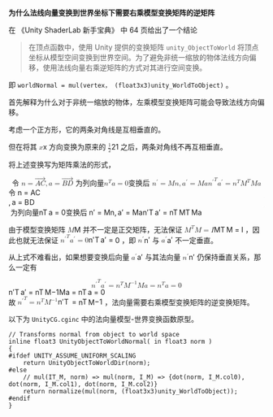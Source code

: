 <p><strong>为什么法线向量变换到世界坐标下需要右乘模型变换矩阵的逆矩阵</strong></p>
<p>在 《Unity ShaderLab 新手宝典》 中 64 页给出了一个结论</p>
<blockquote>
<p>在顶点函数中，使用 Unity 提供的变换矩阵 <code>unity_ObjectToWorld</code> 将顶点坐标从模型空间变换到世界空间。为了避免非统一缩放的物体法线方向偏移，使用法线向量右乘逆矩阵的方式对其进行空间变换。</p>
</blockquote>
<p>即 <code>worldNormal = mul(vertex， (float3x3)unity_WorldToObject)</code> 。</p>
<p>首先解释为什么对于非统一缩放的物体，左乘模型变换矩阵可能会导致法线方向偏移。</p>
<p>考虑一个正方形，它的两条对角线是互相垂直的。</p>
<p><n-image src="https://s2.loli.net/2022/05/16/fgJo7bsYwK53uRd.jpg" alt="20220516_1.jpg" show-toolbar-tooltip /></p>
<p>但在将其 <eq><span class="katex"><span class="katex-mathml"><math xmlns="http://www.w3.org/1998/Math/MathML"><semantics><mrow><mi>x</mi></mrow><annotation encoding="application/x-tex">x</annotation></semantics></math></span><span class="katex-html" aria-hidden="true"><span class="base"><span class="strut" style="height:0.4306em;"></span><span class="mord mathnormal">x</span></span></span></span></eq> 方向变换为原来的 <eq><span class="katex"><span class="katex-mathml"><math xmlns="http://www.w3.org/1998/Math/MathML"><semantics><mrow><mfrac><mn>1</mn><mn>2</mn></mfrac></mrow><annotation encoding="application/x-tex">\frac{1}{2}</annotation></semantics></math></span><span class="katex-html" aria-hidden="true"><span class="base"><span class="strut" style="height:1.1901em;vertical-align:-0.345em;"></span><span class="mord"><span class="mopen nulldelimiter"></span><span class="mfrac"><span class="vlist-t vlist-t2"><span class="vlist-r"><span class="vlist" style="height:0.8451em;"><span style="top:-2.655em;"><span class="pstrut" style="height:3em;"></span><span class="sizing reset-size6 size3 mtight"><span class="mord mtight"><span class="mord mtight">2</span></span></span></span><span style="top:-3.23em;"><span class="pstrut" style="height:3em;"></span><span class="frac-line" style="border-bottom-width:0.04em;"></span></span><span style="top:-3.394em;"><span class="pstrut" style="height:3em;"></span><span class="sizing reset-size6 size3 mtight"><span class="mord mtight"><span class="mord mtight">1</span></span></span></span></span><span class="vlist-s">​</span></span><span class="vlist-r"><span class="vlist" style="height:0.345em;"><span></span></span></span></span></span><span class="mclose nulldelimiter"></span></span></span></span></span></eq> 之后，两条对角线不再互相垂直。</p>
<p><n-image src="https://s2.loli.net/2022/05/16/PlUB19D8XnEmFof.jpg" alt="20220516_2.jpg" show-toolbar-tooltip /></p>
<p>将上述变换写为矩阵乘法的形式，
<section><eqn><span class="katex-display"><span class="katex"><span class="katex-mathml"><math xmlns="http://www.w3.org/1998/Math/MathML" display="block"><semantics><mrow><mtext>令 </mtext><mi mathvariant="bold">n</mi><mo>=</mo><mover accent="true"><mrow><mi>A</mi><mi>C</mi></mrow><mo stretchy="true">→</mo></mover><mo separator="true">,</mo><mi mathvariant="bold">a</mi><mo>=</mo><mover accent="true"><mrow><mi>B</mi><mi>D</mi></mrow><mo stretchy="true">→</mo></mover><mtext> 为列向量</mtext><mspace linebreak="newline"></mspace><msup><mi mathvariant="bold">n</mi><mi>T</mi></msup><mi mathvariant="bold">a</mi><mo>=</mo><mn>0</mn><mspace linebreak="newline"></mspace><mtext>变换后 </mtext><msup><mi mathvariant="bold">n</mi><mo mathvariant="bold" lspace="0em" rspace="0em">′</mo></msup><mo>=</mo><mrow><mi mathvariant="bold">M</mi><mi mathvariant="bold">n</mi></mrow><mo separator="true">,</mo><msup><mi mathvariant="bold">a</mi><mo mathvariant="bold" lspace="0em" rspace="0em">′</mo></msup><mo>=</mo><mrow><mi mathvariant="bold">M</mi><mi mathvariant="bold">a</mi></mrow><mspace linebreak="newline"></mspace><msup><msup><mi mathvariant="bold">n</mi><mo mathvariant="bold" lspace="0em" rspace="0em">′</mo></msup><mi>T</mi></msup><msup><mi mathvariant="bold">a</mi><mo mathvariant="bold" lspace="0em" rspace="0em">′</mo></msup><mo>=</mo><msup><mi mathvariant="bold">n</mi><mi>T</mi></msup><msup><mi mathvariant="bold">M</mi><mi>T</mi></msup><mrow><mi mathvariant="bold">M</mi><mi mathvariant="bold">a</mi></mrow></mrow><annotation encoding="application/x-tex">
\text{令}\  \mathbf{n} = \overrightarrow{AC}, \mathbf{a} = \overrightarrow{BD} \ \text{为列向量}\\
\mathbf{n}^T \mathbf{a} = 0\\
\text{变换后}\ \mathbf{n&#x27;} = \mathbf{Mn}, \mathbf{a&#x27;} = \mathbf{Ma}\\
\mathbf{n&#x27;}^T\mathbf{a&#x27;} = \mathbf{n}^T \mathbf{M}^T \mathbf{Ma}
</annotation></semantics></math></span><span class="katex-html" aria-hidden="true"><span class="base"><span class="strut" style="height:0.6833em;"></span><span class="mord text"><span class="mord cjk_fallback">令</span></span><span class="mspace"> </span><span class="mord mathbf">n</span><span class="mspace" style="margin-right:0.2778em;"></span><span class="mrel">=</span><span class="mspace" style="margin-right:0.2778em;"></span></span><span class="base"><span class="strut" style="height:1.3998em;vertical-align:-0.1944em;"></span><span class="mord accent"><span class="vlist-t"><span class="vlist-r"><span class="vlist" style="height:1.2053em;"><span style="top:-3em;"><span class="pstrut" style="height:3em;"></span><span class="mord"><span class="mord mathnormal">A</span><span class="mord mathnormal" style="margin-right:0.07153em;">C</span></span></span><span class="svg-align" style="top:-3.6833em;"><span class="pstrut" style="height:3em;"></span><span class="hide-tail" style="height:0.522em;min-width:0.888em;"><svg xmlns="http://www.w3.org/2000/svg" width='400em' height='0.522em' viewBox='0 0 400000 522' preserveAspectRatio='xMaxYMin slice'><path d='M0 241v40h399891c-47.3 35.3-84 78-110 128
-16.7 32-27.7 63.7-33 95 0 1.3-.2 2.7-.5 4-.3 1.3-.5 2.3-.5 3 0 7.3 6.7 11 20
 11 8 0 13.2-.8 15.5-2.5 2.3-1.7 4.2-5.5 5.5-11.5 2-13.3 5.7-27 11-41 14.7-44.7
 39-84.5 73-119.5s73.7-60.2 119-75.5c6-2 9-5.7 9-11s-3-9-9-11c-45.3-15.3-85
-40.5-119-75.5s-58.3-74.8-73-119.5c-4.7-14-8.3-27.3-11-40-1.3-6.7-3.2-10.8-5.5
-12.5-2.3-1.7-7.5-2.5-15.5-2.5-14 0-21 3.7-21 11 0 2 2 10.3 6 25 20.7 83.3 67
 151.7 139 205zm0 0v40h399900v-40z'/></svg></span></span></span></span></span></span><span class="mpunct">,</span><span class="mspace" style="margin-right:0.1667em;"></span><span class="mord mathbf">a</span><span class="mspace" style="margin-right:0.2778em;"></span><span class="mrel">=</span><span class="mspace" style="margin-right:0.2778em;"></span></span><span class="base"><span class="strut" style="height:1.2053em;"></span><span class="mord accent"><span class="vlist-t"><span class="vlist-r"><span class="vlist" style="height:1.2053em;"><span style="top:-3em;"><span class="pstrut" style="height:3em;"></span><span class="mord"><span class="mord mathnormal" style="margin-right:0.05017em;">B</span><span class="mord mathnormal" style="margin-right:0.02778em;">D</span></span></span><span class="svg-align" style="top:-3.6833em;"><span class="pstrut" style="height:3em;"></span><span class="hide-tail" style="height:0.522em;min-width:0.888em;"><svg xmlns="http://www.w3.org/2000/svg" width='400em' height='0.522em' viewBox='0 0 400000 522' preserveAspectRatio='xMaxYMin slice'><path d='M0 241v40h399891c-47.3 35.3-84 78-110 128
-16.7 32-27.7 63.7-33 95 0 1.3-.2 2.7-.5 4-.3 1.3-.5 2.3-.5 3 0 7.3 6.7 11 20
 11 8 0 13.2-.8 15.5-2.5 2.3-1.7 4.2-5.5 5.5-11.5 2-13.3 5.7-27 11-41 14.7-44.7
 39-84.5 73-119.5s73.7-60.2 119-75.5c6-2 9-5.7 9-11s-3-9-9-11c-45.3-15.3-85
-40.5-119-75.5s-58.3-74.8-73-119.5c-4.7-14-8.3-27.3-11-40-1.3-6.7-3.2-10.8-5.5
-12.5-2.3-1.7-7.5-2.5-15.5-2.5-14 0-21 3.7-21 11 0 2 2 10.3 6 25 20.7 83.3 67
 151.7 139 205zm0 0v40h399900v-40z'/></svg></span></span></span></span></span></span><span class="mspace"> </span><span class="mord text"><span class="mord cjk_fallback">为列向量</span></span></span><span class="mspace newline"></span><span class="base"><span class="strut" style="height:0.8913em;"></span><span class="mord"><span class="mord mathbf">n</span><span class="msupsub"><span class="vlist-t"><span class="vlist-r"><span class="vlist" style="height:0.8913em;"><span style="top:-3.113em;margin-right:0.05em;"><span class="pstrut" style="height:2.7em;"></span><span class="sizing reset-size6 size3 mtight"><span class="mord mathnormal mtight" style="margin-right:0.13889em;">T</span></span></span></span></span></span></span></span><span class="mord mathbf">a</span><span class="mspace" style="margin-right:0.2778em;"></span><span class="mrel">=</span><span class="mspace" style="margin-right:0.2778em;"></span></span><span class="base"><span class="strut" style="height:0.6444em;"></span><span class="mord">0</span></span><span class="mspace newline"></span><span class="base"><span class="strut" style="height:0.8019em;"></span><span class="mord text"><span class="mord cjk_fallback">变换后</span></span><span class="mspace"> </span><span class="mord"><span class="mord mathbf">n</span><span class="msupsub"><span class="vlist-t"><span class="vlist-r"><span class="vlist" style="height:0.8019em;"><span style="top:-3.113em;margin-right:0.05em;"><span class="pstrut" style="height:2.7em;"></span><span class="sizing reset-size6 size3 mtight"><span class="mord mtight"><span class="mord mathbf mtight">′</span></span></span></span></span></span></span></span></span><span class="mspace" style="margin-right:0.2778em;"></span><span class="mrel">=</span><span class="mspace" style="margin-right:0.2778em;"></span></span><span class="base"><span class="strut" style="height:0.9963em;vertical-align:-0.1944em;"></span><span class="mord"><span class="mord mathbf">Mn</span></span><span class="mpunct">,</span><span class="mspace" style="margin-right:0.1667em;"></span><span class="mord"><span class="mord mathbf">a</span><span class="msupsub"><span class="vlist-t"><span class="vlist-r"><span class="vlist" style="height:0.8019em;"><span style="top:-3.113em;margin-right:0.05em;"><span class="pstrut" style="height:2.7em;"></span><span class="sizing reset-size6 size3 mtight"><span class="mord mtight"><span class="mord mathbf mtight">′</span></span></span></span></span></span></span></span></span><span class="mspace" style="margin-right:0.2778em;"></span><span class="mrel">=</span><span class="mspace" style="margin-right:0.2778em;"></span></span><span class="base"><span class="strut" style="height:0.6861em;"></span><span class="mord"><span class="mord mathbf">Ma</span></span></span><span class="mspace newline"></span><span class="base"><span class="strut" style="height:1.0331em;"></span><span class="mord"><span class="mord"><span class="mord mathbf">n</span><span class="msupsub"><span class="vlist-t"><span class="vlist-r"><span class="vlist" style="height:0.8019em;"><span style="top:-3.113em;margin-right:0.05em;"><span class="pstrut" style="height:2.7em;"></span><span class="sizing reset-size6 size3 mtight"><span class="mord mtight"><span class="mord mathbf mtight">′</span></span></span></span></span></span></span></span></span><span class="msupsub"><span class="vlist-t"><span class="vlist-r"><span class="vlist" style="height:1.0331em;"><span style="top:-3.2548em;margin-right:0.05em;"><span class="pstrut" style="height:2.7em;"></span><span class="sizing reset-size6 size3 mtight"><span class="mord mathnormal mtight" style="margin-right:0.13889em;">T</span></span></span></span></span></span></span></span><span class="mord"><span class="mord mathbf">a</span><span class="msupsub"><span class="vlist-t"><span class="vlist-r"><span class="vlist" style="height:0.8019em;"><span style="top:-3.113em;margin-right:0.05em;"><span class="pstrut" style="height:2.7em;"></span><span class="sizing reset-size6 size3 mtight"><span class="mord mtight"><span class="mord mathbf mtight">′</span></span></span></span></span></span></span></span></span><span class="mspace" style="margin-right:0.2778em;"></span><span class="mrel">=</span><span class="mspace" style="margin-right:0.2778em;"></span></span><span class="base"><span class="strut" style="height:0.8913em;"></span><span class="mord"><span class="mord mathbf">n</span><span class="msupsub"><span class="vlist-t"><span class="vlist-r"><span class="vlist" style="height:0.8913em;"><span style="top:-3.113em;margin-right:0.05em;"><span class="pstrut" style="height:2.7em;"></span><span class="sizing reset-size6 size3 mtight"><span class="mord mathnormal mtight" style="margin-right:0.13889em;">T</span></span></span></span></span></span></span></span><span class="mord"><span class="mord mathbf">M</span><span class="msupsub"><span class="vlist-t"><span class="vlist-r"><span class="vlist" style="height:0.8913em;"><span style="top:-3.113em;margin-right:0.05em;"><span class="pstrut" style="height:2.7em;"></span><span class="sizing reset-size6 size3 mtight"><span class="mord mathnormal mtight" style="margin-right:0.13889em;">T</span></span></span></span></span></span></span></span><span class="mord"><span class="mord mathbf">Ma</span></span></span></span></span></span></eqn></section></p>
<p>由于模型变换矩阵 <eq><span class="katex"><span class="katex-mathml"><math xmlns="http://www.w3.org/1998/Math/MathML"><semantics><mrow><mi mathvariant="bold">M</mi></mrow><annotation encoding="application/x-tex">\mathbf{M}</annotation></semantics></math></span><span class="katex-html" aria-hidden="true"><span class="base"><span class="strut" style="height:0.6861em;"></span><span class="mord mathbf">M</span></span></span></span></eq> 并不一定是正交矩阵，无法保证 <eq><span class="katex"><span class="katex-mathml"><math xmlns="http://www.w3.org/1998/Math/MathML"><semantics><mrow><msup><mi mathvariant="bold">M</mi><mi>T</mi></msup><mi mathvariant="bold">M</mi><mo>=</mo><mi mathvariant="bold">I</mi></mrow><annotation encoding="application/x-tex">\mathbf{M}^T\mathbf{M} = \mathbf{I}</annotation></semantics></math></span><span class="katex-html" aria-hidden="true"><span class="base"><span class="strut" style="height:0.8413em;"></span><span class="mord"><span class="mord mathbf">M</span><span class="msupsub"><span class="vlist-t"><span class="vlist-r"><span class="vlist" style="height:0.8413em;"><span style="top:-3.063em;margin-right:0.05em;"><span class="pstrut" style="height:2.7em;"></span><span class="sizing reset-size6 size3 mtight"><span class="mord mathnormal mtight" style="margin-right:0.13889em;">T</span></span></span></span></span></span></span></span><span class="mord mathbf">M</span><span class="mspace" style="margin-right:0.2778em;"></span><span class="mrel">=</span><span class="mspace" style="margin-right:0.2778em;"></span></span><span class="base"><span class="strut" style="height:0.6861em;"></span><span class="mord mathbf">I</span></span></span></span></eq> ，因此也就无法保证 <eq><span class="katex"><span class="katex-mathml"><math xmlns="http://www.w3.org/1998/Math/MathML"><semantics><mrow><msup><msup><mi mathvariant="bold">n</mi><mo mathvariant="bold" lspace="0em" rspace="0em">′</mo></msup><mi>T</mi></msup><msup><mi mathvariant="bold">a</mi><mo mathvariant="bold" lspace="0em" rspace="0em">′</mo></msup><mo>=</mo><mn>0</mn></mrow><annotation encoding="application/x-tex">\mathbf{n&#x27;}^T\mathbf{a&#x27;} = 0</annotation></semantics></math></span><span class="katex-html" aria-hidden="true"><span class="base"><span class="strut" style="height:0.9831em;"></span><span class="mord"><span class="mord"><span class="mord mathbf">n</span><span class="msupsub"><span class="vlist-t"><span class="vlist-r"><span class="vlist" style="height:0.7519em;"><span style="top:-3.063em;margin-right:0.05em;"><span class="pstrut" style="height:2.7em;"></span><span class="sizing reset-size6 size3 mtight"><span class="mord mtight"><span class="mord mathbf mtight">′</span></span></span></span></span></span></span></span></span><span class="msupsub"><span class="vlist-t"><span class="vlist-r"><span class="vlist" style="height:0.9831em;"><span style="top:-3.2048em;margin-right:0.05em;"><span class="pstrut" style="height:2.7em;"></span><span class="sizing reset-size6 size3 mtight"><span class="mord mathnormal mtight" style="margin-right:0.13889em;">T</span></span></span></span></span></span></span></span><span class="mord"><span class="mord mathbf">a</span><span class="msupsub"><span class="vlist-t"><span class="vlist-r"><span class="vlist" style="height:0.7519em;"><span style="top:-3.063em;margin-right:0.05em;"><span class="pstrut" style="height:2.7em;"></span><span class="sizing reset-size6 size3 mtight"><span class="mord mtight"><span class="mord mathbf mtight">′</span></span></span></span></span></span></span></span></span><span class="mspace" style="margin-right:0.2778em;"></span><span class="mrel">=</span><span class="mspace" style="margin-right:0.2778em;"></span></span><span class="base"><span class="strut" style="height:0.6444em;"></span><span class="mord">0</span></span></span></span></eq> ，即 <eq><span class="katex"><span class="katex-mathml"><math xmlns="http://www.w3.org/1998/Math/MathML"><semantics><mrow><msup><mi mathvariant="bold">n</mi><mo mathvariant="bold" lspace="0em" rspace="0em">′</mo></msup></mrow><annotation encoding="application/x-tex">\mathbf{n&#x27;}</annotation></semantics></math></span><span class="katex-html" aria-hidden="true"><span class="base"><span class="strut" style="height:0.7519em;"></span><span class="mord"><span class="mord mathbf">n</span><span class="msupsub"><span class="vlist-t"><span class="vlist-r"><span class="vlist" style="height:0.7519em;"><span style="top:-3.063em;margin-right:0.05em;"><span class="pstrut" style="height:2.7em;"></span><span class="sizing reset-size6 size3 mtight"><span class="mord mtight"><span class="mord mathbf mtight">′</span></span></span></span></span></span></span></span></span></span></span></span></eq> 与 <eq><span class="katex"><span class="katex-mathml"><math xmlns="http://www.w3.org/1998/Math/MathML"><semantics><mrow><msup><mi mathvariant="bold">a</mi><mo mathvariant="bold" lspace="0em" rspace="0em">′</mo></msup></mrow><annotation encoding="application/x-tex">\mathbf{a&#x27;}</annotation></semantics></math></span><span class="katex-html" aria-hidden="true"><span class="base"><span class="strut" style="height:0.7519em;"></span><span class="mord"><span class="mord mathbf">a</span><span class="msupsub"><span class="vlist-t"><span class="vlist-r"><span class="vlist" style="height:0.7519em;"><span style="top:-3.063em;margin-right:0.05em;"><span class="pstrut" style="height:2.7em;"></span><span class="sizing reset-size6 size3 mtight"><span class="mord mtight"><span class="mord mathbf mtight">′</span></span></span></span></span></span></span></span></span></span></span></span></eq> 不一定垂直。</p>
<p>从上式不难看出，如果想要变换后向量 <eq><span class="katex"><span class="katex-mathml"><math xmlns="http://www.w3.org/1998/Math/MathML"><semantics><mrow><msup><mi mathvariant="bold">a</mi><mo mathvariant="bold" lspace="0em" rspace="0em">′</mo></msup></mrow><annotation encoding="application/x-tex">\mathbf{a&#x27;}</annotation></semantics></math></span><span class="katex-html" aria-hidden="true"><span class="base"><span class="strut" style="height:0.7519em;"></span><span class="mord"><span class="mord mathbf">a</span><span class="msupsub"><span class="vlist-t"><span class="vlist-r"><span class="vlist" style="height:0.7519em;"><span style="top:-3.063em;margin-right:0.05em;"><span class="pstrut" style="height:2.7em;"></span><span class="sizing reset-size6 size3 mtight"><span class="mord mtight"><span class="mord mathbf mtight">′</span></span></span></span></span></span></span></span></span></span></span></span></eq> 与其法向量 <eq><span class="katex"><span class="katex-mathml"><math xmlns="http://www.w3.org/1998/Math/MathML"><semantics><mrow><msup><mi mathvariant="bold">n</mi><mo mathvariant="bold" lspace="0em" rspace="0em">′</mo></msup></mrow><annotation encoding="application/x-tex">\mathbf{n&#x27;}</annotation></semantics></math></span><span class="katex-html" aria-hidden="true"><span class="base"><span class="strut" style="height:0.7519em;"></span><span class="mord"><span class="mord mathbf">n</span><span class="msupsub"><span class="vlist-t"><span class="vlist-r"><span class="vlist" style="height:0.7519em;"><span style="top:-3.063em;margin-right:0.05em;"><span class="pstrut" style="height:2.7em;"></span><span class="sizing reset-size6 size3 mtight"><span class="mord mtight"><span class="mord mathbf mtight">′</span></span></span></span></span></span></span></span></span></span></span></span></eq> 仍保持垂直关系，那么一定有
<section><eqn><span class="katex-display"><span class="katex"><span class="katex-mathml"><math xmlns="http://www.w3.org/1998/Math/MathML" display="block"><semantics><mrow><msup><msup><mi mathvariant="bold">n</mi><mo mathvariant="bold" lspace="0em" rspace="0em">′</mo></msup><mi>T</mi></msup><msup><mi mathvariant="bold">a</mi><mo mathvariant="bold" lspace="0em" rspace="0em">′</mo></msup><mo>=</mo><msup><mi mathvariant="bold">n</mi><mi>T</mi></msup><msup><mi mathvariant="bold">M</mi><mrow><mo>−</mo><mn>1</mn></mrow></msup><mrow><mi mathvariant="bold">M</mi><mi mathvariant="bold">a</mi></mrow><mo>=</mo><msup><mi mathvariant="bold">n</mi><mi>T</mi></msup><mi mathvariant="bold">a</mi><mo>=</mo><mn>0</mn></mrow><annotation encoding="application/x-tex">
\mathbf{n&#x27;}^T\mathbf{a&#x27;} = \mathbf{n}^T \mathbf{M}^{-1} \mathbf{Ma} = \mathbf{n}^T \mathbf{a} = 0
</annotation></semantics></math></span><span class="katex-html" aria-hidden="true"><span class="base"><span class="strut" style="height:1.0331em;"></span><span class="mord"><span class="mord"><span class="mord mathbf">n</span><span class="msupsub"><span class="vlist-t"><span class="vlist-r"><span class="vlist" style="height:0.8019em;"><span style="top:-3.113em;margin-right:0.05em;"><span class="pstrut" style="height:2.7em;"></span><span class="sizing reset-size6 size3 mtight"><span class="mord mtight"><span class="mord mathbf mtight">′</span></span></span></span></span></span></span></span></span><span class="msupsub"><span class="vlist-t"><span class="vlist-r"><span class="vlist" style="height:1.0331em;"><span style="top:-3.2548em;margin-right:0.05em;"><span class="pstrut" style="height:2.7em;"></span><span class="sizing reset-size6 size3 mtight"><span class="mord mathnormal mtight" style="margin-right:0.13889em;">T</span></span></span></span></span></span></span></span><span class="mord"><span class="mord mathbf">a</span><span class="msupsub"><span class="vlist-t"><span class="vlist-r"><span class="vlist" style="height:0.8019em;"><span style="top:-3.113em;margin-right:0.05em;"><span class="pstrut" style="height:2.7em;"></span><span class="sizing reset-size6 size3 mtight"><span class="mord mtight"><span class="mord mathbf mtight">′</span></span></span></span></span></span></span></span></span><span class="mspace" style="margin-right:0.2778em;"></span><span class="mrel">=</span><span class="mspace" style="margin-right:0.2778em;"></span></span><span class="base"><span class="strut" style="height:0.8913em;"></span><span class="mord"><span class="mord mathbf">n</span><span class="msupsub"><span class="vlist-t"><span class="vlist-r"><span class="vlist" style="height:0.8913em;"><span style="top:-3.113em;margin-right:0.05em;"><span class="pstrut" style="height:2.7em;"></span><span class="sizing reset-size6 size3 mtight"><span class="mord mathnormal mtight" style="margin-right:0.13889em;">T</span></span></span></span></span></span></span></span><span class="mord"><span class="mord mathbf">M</span><span class="msupsub"><span class="vlist-t"><span class="vlist-r"><span class="vlist" style="height:0.8641em;"><span style="top:-3.113em;margin-right:0.05em;"><span class="pstrut" style="height:2.7em;"></span><span class="sizing reset-size6 size3 mtight"><span class="mord mtight"><span class="mord mtight">−</span><span class="mord mtight">1</span></span></span></span></span></span></span></span></span><span class="mord"><span class="mord mathbf">Ma</span></span><span class="mspace" style="margin-right:0.2778em;"></span><span class="mrel">=</span><span class="mspace" style="margin-right:0.2778em;"></span></span><span class="base"><span class="strut" style="height:0.8913em;"></span><span class="mord"><span class="mord mathbf">n</span><span class="msupsub"><span class="vlist-t"><span class="vlist-r"><span class="vlist" style="height:0.8913em;"><span style="top:-3.113em;margin-right:0.05em;"><span class="pstrut" style="height:2.7em;"></span><span class="sizing reset-size6 size3 mtight"><span class="mord mathnormal mtight" style="margin-right:0.13889em;">T</span></span></span></span></span></span></span></span><span class="mord mathbf">a</span><span class="mspace" style="margin-right:0.2778em;"></span><span class="mrel">=</span><span class="mspace" style="margin-right:0.2778em;"></span></span><span class="base"><span class="strut" style="height:0.6444em;"></span><span class="mord">0</span></span></span></span></span></eqn></section>
故 <eq><span class="katex"><span class="katex-mathml"><math xmlns="http://www.w3.org/1998/Math/MathML"><semantics><mrow><msup><msup><mi mathvariant="bold">n</mi><mo mathvariant="bold" lspace="0em" rspace="0em">′</mo></msup><mi>T</mi></msup><mo>=</mo><msup><mi mathvariant="bold">n</mi><mi>T</mi></msup><msup><mi mathvariant="bold">M</mi><mrow><mo>−</mo><mn>1</mn></mrow></msup></mrow><annotation encoding="application/x-tex">\mathbf{n&#x27;}^T = \mathbf{n}^T \mathbf{M}^{-1}</annotation></semantics></math></span><span class="katex-html" aria-hidden="true"><span class="base"><span class="strut" style="height:0.9831em;"></span><span class="mord"><span class="mord"><span class="mord mathbf">n</span><span class="msupsub"><span class="vlist-t"><span class="vlist-r"><span class="vlist" style="height:0.7519em;"><span style="top:-3.063em;margin-right:0.05em;"><span class="pstrut" style="height:2.7em;"></span><span class="sizing reset-size6 size3 mtight"><span class="mord mtight"><span class="mord mathbf mtight">′</span></span></span></span></span></span></span></span></span><span class="msupsub"><span class="vlist-t"><span class="vlist-r"><span class="vlist" style="height:0.9831em;"><span style="top:-3.2048em;margin-right:0.05em;"><span class="pstrut" style="height:2.7em;"></span><span class="sizing reset-size6 size3 mtight"><span class="mord mathnormal mtight" style="margin-right:0.13889em;">T</span></span></span></span></span></span></span></span><span class="mspace" style="margin-right:0.2778em;"></span><span class="mrel">=</span><span class="mspace" style="margin-right:0.2778em;"></span></span><span class="base"><span class="strut" style="height:0.8413em;"></span><span class="mord"><span class="mord mathbf">n</span><span class="msupsub"><span class="vlist-t"><span class="vlist-r"><span class="vlist" style="height:0.8413em;"><span style="top:-3.063em;margin-right:0.05em;"><span class="pstrut" style="height:2.7em;"></span><span class="sizing reset-size6 size3 mtight"><span class="mord mathnormal mtight" style="margin-right:0.13889em;">T</span></span></span></span></span></span></span></span><span class="mord"><span class="mord mathbf">M</span><span class="msupsub"><span class="vlist-t"><span class="vlist-r"><span class="vlist" style="height:0.8141em;"><span style="top:-3.063em;margin-right:0.05em;"><span class="pstrut" style="height:2.7em;"></span><span class="sizing reset-size6 size3 mtight"><span class="mord mtight"><span class="mord mtight">−</span><span class="mord mtight">1</span></span></span></span></span></span></span></span></span></span></span></span></eq> ，法向量需要右乘模型变换矩阵的逆变换矩阵。</p>
<p>以下为 <code>UnityCG.cginc</code> 中的法向量模型-世界变换函数原型。</p>
<pre class="language-cpp"><code class="language-cpp"><span class="token comment">// Transforms normal from object to world space</span>
<span class="token keyword">inline</span> float3 <span class="token function">UnityObjectToWorldNormal</span><span class="token punctuation">(</span> in float3 norm <span class="token punctuation">)</span>
<span class="token punctuation">{</span>
<span class="token macro property"><span class="token directive-hash">#</span><span class="token directive keyword">ifdef</span> <span class="token expression">UNITY_ASSUME_UNIFORM_SCALING</span></span>
    <span class="token keyword">return</span> <span class="token function">UnityObjectToWorldDir</span><span class="token punctuation">(</span>norm<span class="token punctuation">)</span><span class="token punctuation">;</span>
<span class="token macro property"><span class="token directive-hash">#</span><span class="token directive keyword">else</span></span>
    <span class="token comment">// mul(IT_M, norm) => mul(norm, I_M) => {dot(norm, I_M.col0), dot(norm, I_M.col1), dot(norm, I_M.col2)}</span>
    <span class="token keyword">return</span> <span class="token function">normalize</span><span class="token punctuation">(</span><span class="token function">mul</span><span class="token punctuation">(</span>norm<span class="token punctuation">,</span> <span class="token punctuation">(</span>float3x3<span class="token punctuation">)</span>unity_WorldToObject<span class="token punctuation">)</span><span class="token punctuation">)</span><span class="token punctuation">;</span>
<span class="token macro property"><span class="token directive-hash">#</span><span class="token directive keyword">endif</span></span>
<span class="token punctuation">}</span>
</code></pre>
